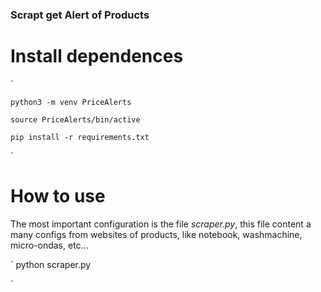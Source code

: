 ### Scrapt get Alert of Products


# Install dependences 

`

    python3 -m venv PriceAlerts

    source PriceAlerts/bin/active

    pip install -r requirements.txt
`

# How to use

The most important configuration is the file *scraper.py*, this file content a many configs from websites of products, like notebook, washmachine, micro-ondas, etc...

`
    python scraper.py

`